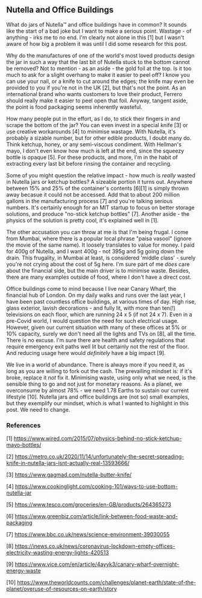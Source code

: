 ## Nutella and Office Buildings

What do jars of Nutella&trade; and office buildings have in common? It sounds like the start of a bad joke but I want to make a serious point. Wastage - of anything - irks me to no end. I'm clearly not alone in this [1] but I wasn't aware of how big a problem it was until I did some research for this post.

Why do the manufactures of one of the world's most loved products design the jar in such a way that the last bit of Nutella stuck to the bottom cannot be removed? Not to mention - as an aside - the gold foil at the top. Is it too much to ask for a slight overhang to make it easier to peel off? I know you can use your nail, or a knife to cut around the edges; the knife may even be provided to you if you're not in the UK [2], but that's not the point. As an international brand who wants customers to love their product, Ferrero should really make it easier to peel open that foil. Anyway, tangent aside, the point is food packaging seems inherently wasteful.

How many people put in the effort, as I do, to stick their fingers in and scrape the bottom of the jar? You can even invest in a special knife [3] or use creative workarounds [4] to minimise wastage. With Nutella, it's probably a sizable number, but for other edible products, I doubt many do. Think ketchup, honey, or any semi-viscous condiment. With Hellman's mayo, I don't even know how much is left at the end, since the squeezy bottle is opaque [5]. For these products, and more, I'm in the habit of extracting every last bit before rinsing the container and recycling.

Some of you might question the relative impact - how much is _really_ wasted in Nutella jars or ketchup bottles? A sizeable portion it turns out. Anywhere between 15% and 25% of the container's contents [6][1] is simply thrown away becasue it could not be accessed. Add that to about 200 million gallons in the manufacturing process [7] and you're talking serious numbers. It's certainly enough for an MIT startup to focus on better storage solutions, and produce "no-stick ketchup bottles" [7]. Another aside - the physics of the solution is pretty cool, it's explained well in [1].

The other accusation you can throw at me is that I'm being frugal. I come from Mumbai, where there is a popular local phrase "paisa vasool" (ignore the movie of the same name). It loosely translates to value for money. I paid for 400g of Nutella, and I want 400g - not 395g and 5g going down the drain. This frugality, in Mumbai at least, is considered 'middle class' - surely you're not crying about the cost of 5g here. I'm sure part of me _does_ care about the financial side, but the main driver is to minimise waste.  Besides, there are many examples outside of food, where I don't have a direct cost.

Office buildings come to mind because I live near Canary Wharf, the financial hub of London. On my daily walks and runs over the last year, I have been past countless office buildings, at various times of day. High rise, glass exterior, lavish decorations - and fully lit, with more than ten(!) televisions on each floor, which are running 24 x 5 (if not 24 x 7). Even in a pre-Covid world, I would question the need for such electrical usage. However, given our current situation with many of these offices at 5% or 10% capacity, surely we don't need all the lights and TVs on [8], all the time. There is no excuse. I'm sure there are health and safety regulations that require emergency exit paths well lit but certainly not the rest of the floor. And reducing usage here would _definitely_ have a big impact [9].

We live in a world of abundance. There is always more if you need it, as long as you are willing to fork out the cash. The prevailing mindset is: if it's broke, replace it _not_ fix it. Minimising waste, using only what we need, is the sensible thing to go and not just for monetary reasons. As a planet, we overconsume by almost 78% - we need 1.78 Earths to sustain our current lifestyle [10]. Nutella jars and office buildings are (not so) small examples, but they exemplify our mindset, which is what I wanted to highlight in this post. We need to change.

### References

[1] https://www.wired.com/2015/07/physics-behind-no-stick-ketchup-mayo-bottles/

[2] https://metro.co.uk/2020/11/14/unfortunately-the-secret-spreading-knife-in-nutella-jars-isnt-actually-real-13593666/

[3] https://www.gagmad.com/nutella-butter-knife/

[4] https://www.cookinglight.com/cooking-101/ways-to-use-bottom-nutella-jar

[5] https://www.tesco.com/groceries/en-GB/products/264365273

[6] https://www.greenbiz.com/article/link-between-food-waste-and-packaging

[7] https://www.bbc.co.uk/news/science-environment-39030055

[8] https://inews.co.uk/news/coronavirus-lockdown-empty-offices-electricity-wasting-energy-lights-420513

[9] https://www.vice.com/en/article/4ayyk3/canary-wharf-overnight-energy-waste

[10] https://www.theworldcounts.com/challenges/planet-earth/state-of-the-planet/overuse-of-resources-on-earth/story
